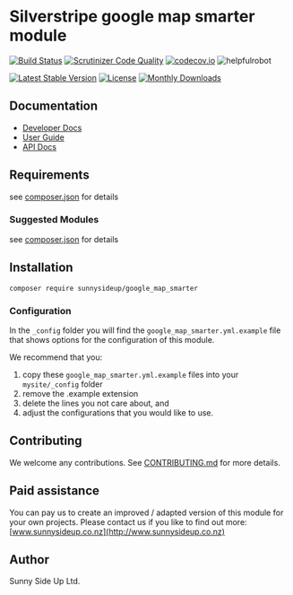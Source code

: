 # Silverstripe google map smarter module
[![Build Status](https://travis-ci.org/sunnysideup/silverstripe-google_map_smarter.svg?branch=master)](https://travis-ci.org/sunnysideup/silverstripe-google_map_smarter)
[![Scrutinizer Code Quality](https://scrutinizer-ci.com/g/sunnysideup/silverstripe-google_map_smarter/badges/quality-score.png?b=master)](https://scrutinizer-ci.com/g/sunnysideup/silverstripe-google_map_smarter/?branch=master)
[![codecov.io](https://codecov.io/github/sunnysideup/silverstripe-google_map_smarter/coverage.svg?branch=master)](https://codecov.io/github/sunnysideup/silverstripe-google_map_smarter?branch=master)
![helpfulrobot](https://helpfulrobot.io/sunnysideup/google_map_smarter/badge)

[![Latest Stable Version](https://poser.pugx.org/sunnysideup/google_map_smarter/version)](https://packagist.org/packages/sunnysideup/google_map_smarter)
[![License](https://poser.pugx.org/sunnysideup/google_map_smarter/license)](https://packagist.org/packages/sunnysideup/google_map_smarter)
[![Monthly Downloads](https://poser.pugx.org/sunnysideup/google_map_smarter/d/monthly)](https://packagist.org/packages/sunnysideup/google_map_smarter)


## Documentation



 * [Developer Docs](docs/en/INDEX.md)
 * [User Guide](docs/en/userguide.md)
 * [API Docs](http://docs.ssmods.com/sunnysideup/google_map_smarter)

## Requirements



see [composer.json](composer.json) for details

### Suggested Modules



see [composer.json](composer.json) for details


## Installation


```
composer require sunnysideup/google_map_smarter
```

### Configuration



In the `_config` folder you will find the `google_map_smarter.yml.example`
file that shows options for the configuration of this module.

We recommend that you:

  1. copy these `google_map_smarter.yml.example` files into your
`mysite/_config` folder
  2. remove the .example extension
  3. delete the lines you not care about, and
  4. adjust the configurations that you would like to use.


## Contributing



We welcome any contributions. See [CONTRIBUTING.md](CONTRIBUTING.md) for more details.

## Paid assistance



You can pay us to create an improved / adapted version of this module for your own projects.  Please contact us if you like to find out more: [www.sunnysideup.co.nz](http://www.sunnysideup.co.nz)

## Author



Sunny Side Up Ltd.
